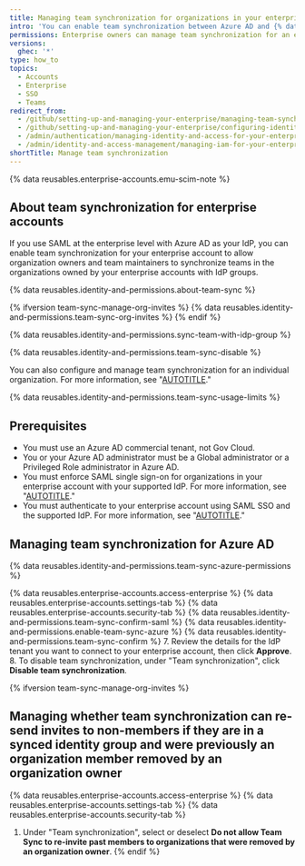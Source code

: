 ```yaml
---
title: Managing team synchronization for organizations in your enterprise
intro: 'You can enable team synchronization between Azure AD and {% data variables.product.product_name %} to allow organizations owned by your enterprise account to manage team membership through IdP groups.'
permissions: Enterprise owners can manage team synchronization for an enterprise account.
versions:
  ghec: '*'
type: how_to
topics:
  - Accounts
  - Enterprise
  - SSO
  - Teams
redirect_from:
  - /github/setting-up-and-managing-your-enterprise/managing-team-synchronization-for-organizations-in-your-enterprise-account
  - /github/setting-up-and-managing-your-enterprise/configuring-identity-and-access-management-for-your-enterprise-account/managing-team-synchronization-for-organizations-in-your-enterprise-account
  - /admin/authentication/managing-identity-and-access-for-your-enterprise/managing-team-synchronization-for-organizations-in-your-enterprise
  - /admin/identity-and-access-management/managing-iam-for-your-enterprise/managing-team-synchronization-for-organizations-in-your-enterprise
shortTitle: Manage team synchronization
---
```


{% data reusables.enterprise-accounts.emu-scim-note %}

## About team synchronization for enterprise accounts

If you use SAML at the enterprise level with Azure AD as your IdP, you can enable team synchronization for your enterprise account to allow organization owners and team maintainers to synchronize teams in the organizations owned by your enterprise accounts with IdP groups.

{% data reusables.identity-and-permissions.about-team-sync %}

{% ifversion team-sync-manage-org-invites %}
{% data reusables.identity-and-permissions.team-sync-org-invites %}
{% endif %}

{% data reusables.identity-and-permissions.sync-team-with-idp-group %}

{% data reusables.identity-and-permissions.team-sync-disable %}

You can also configure and manage team synchronization for an individual organization. For more information, see "[AUTOTITLE](/organizations/managing-saml-single-sign-on-for-your-organization/managing-team-synchronization-for-your-organization)."

{% data reusables.identity-and-permissions.team-sync-usage-limits %}

## Prerequisites

- You must use an Azure AD commercial tenant, not Gov Cloud.
- You or your Azure AD administrator must be a Global administrator or a Privileged Role administrator in Azure AD.
- You must enforce SAML single sign-on for organizations in your enterprise account with your supported IdP. For more information, see "[AUTOTITLE](/admin/identity-and-access-management/using-saml-for-enterprise-iam/configuring-saml-single-sign-on-for-your-enterprise)."
- You must authenticate to your enterprise account using SAML SSO and the supported IdP. For more information, see "[AUTOTITLE](/authentication/authenticating-with-saml-single-sign-on)."

## Managing team synchronization for Azure AD

{% data reusables.identity-and-permissions.team-sync-azure-permissions %}

{% data reusables.enterprise-accounts.access-enterprise %}
{% data reusables.enterprise-accounts.settings-tab %}
{% data reusables.enterprise-accounts.security-tab %}
{% data reusables.identity-and-permissions.team-sync-confirm-saml %}
{% data reusables.identity-and-permissions.enable-team-sync-azure %}
{% data reusables.identity-and-permissions.team-sync-confirm %}
7. Review the details for the IdP tenant you want to connect to your enterprise account, then click **Approve**.
8. To disable team synchronization, under "Team synchronization", click **Disable team synchronization**.

{% ifversion team-sync-manage-org-invites %}
## Managing whether team synchronization can re-send invites to non-members if they are in a synced identity group and were previously an organization member removed by an organization owner

{% data reusables.enterprise-accounts.access-enterprise %}
{% data reusables.enterprise-accounts.settings-tab %}
{% data reusables.enterprise-accounts.security-tab %}
1. Under "Team synchronization", select or deselect **Do not allow Team Sync to re-invite past members to organizations that were removed by an organization owner**.
{% endif %}
